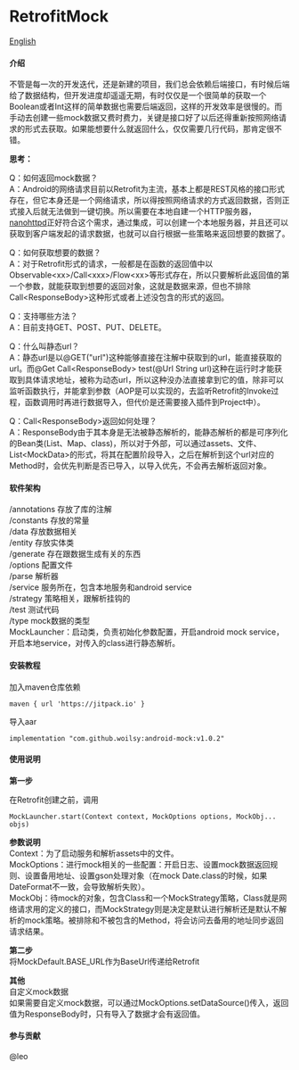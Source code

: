 # RetrofitMock

[English](https://github.com/woilsy/android-mock/blob/master/README_EN.md)

#### 介绍
  不管是每一次的开发迭代，还是新建的项目，我们总会依赖后端接口，有时候后端给了数据结构，但开发进度却遥遥无期，有时仅仅是一个很简单的获取一个Boolean或者Int这样的简单数据也需要后端返回，这样的开发效率是很慢的。而手动去创建一些mock数据又费时费力，关键是接口好了以后还得重新按照网络请求的形式去获取。如果能想要什么就返回什么，仅仅需要几行代码，那肯定很不错。

 **思考：** 

Q：如何返回mock数据？  
A：Android的网络请求目前以Retrofit为主流，基本上都是REST风格的接口形式存在，但它本身还是一个网络请求，所以得按照网络请求的方式返回数据，否则正式接入后就无法做到一键切换。所以需要在本地自建一个HTTP服务器，[nanohttpd](https://github.com/NanoHttpd/nanohttpd)正好符合这个需求，通过集成，可以创建一个本地服务器，并且还可以获取到客户端发起的请求数据，也就可以自行根据一些策略来返回想要的数据了。

Q：如何获取想要的数据？  
A：对于Retrofit形式的请求，一般都是在函数的返回值中以Observable\<xx\>/Call\<xxx\>/Flow\<xx\>等形式存在，所以只要解析此返回值的第一个参数，就能获取到想要的返回对象，这就是数据来源，但也不排除Call\<ResponseBody\>这种形式或者上述没包含的形式的返回。  

Q：支持哪些方法？  
A：目前支持GET、POST、PUT、DELETE。

Q：什么叫静态url？  
A：静态url是以@GET("url")这种能够直接在注解中获取到的url，能直接获取的url。而@Get Call\<ResponseBody\> test(@Url String url)这种在运行时才能获取到具体请求地址，被称为动态url，所以这种没办法直接拿到它的值，除非可以监听函数执行，并能拿到参数（AOP是可以实现的，去监听Retrofit的Invoke过程，函数调用时再进行数据导入，但代价是还需要接入插件到Project中）。

Q：Call\<ResponseBody\>返回如何处理？  
A：ResponseBody由于其本身是无法被静态解析的，能静态解析的都是可序列化的Bean类(List、Map、class)，所以对于外部，可以通过assets、文件、List\<MockData\>的形式，将其在配置阶段导入，之后在解析到这个url对应的Method时，会优先判断是否已导入，以导入优先，不会再去解析返回对象。

#### 软件架构
/annotations 存放了库的注解  
/constants 存放的常量  
/data 存放数据相关  
/entity 存放实体类  
/generate 存在跟数据生成有关的东西  
/options 配置文件  
/parse 解析器  
/service 服务所在，包含本地服务和android service  
/strategy 策略相关，跟解析挂钩的  
/test 测试代码  
/type mock数据的类型  
MockLauncher：启动类，负责初始化参数配置，开启android mock service，开启本地service，对传入的class进行静态解析。

#### 安装教程
加入maven仓库依赖  

`maven { url 'https://jitpack.io' }`

导入aar  

`implementation "com.github.woilsy:android-mock:v1.0.2"`

#### 使用说明

 **第一步**  

在Retrofit创建之前，调用    

`MockLauncher.start(Context context, MockOptions options, MockObj... objs)`  

 **参数说明**   
Context：为了启动服务和解析assets中的文件。  
MockOptions：进行mock相关的一些配置：开启日志、设置mock数据返回规则、设置备用地址、设置gson处理对象（在mock Date.class的时候，如果DateFormat不一致，会导致解析失败）。  
MockObj：待mock的对象，包含Class和一个MockStrategy策略，Class就是网络请求用的定义的接口，而MockStrategy则是决定是默认进行解析还是默认不解析的mock策略。被排除和不被包含的Method，将会访问去备用的地址同步返回请求结果。

**第二步**  
将MockDefault.BASE_URL作为BaseUrl传递给Retrofit

 **其他**   
自定义mock数据  
如果需要自定义mock数据，可以通过MockOptions.setDataSource()传入，返回值为ResponseBody时，只有导入了数据才会有返回值。

#### 参与贡献

@leo 
